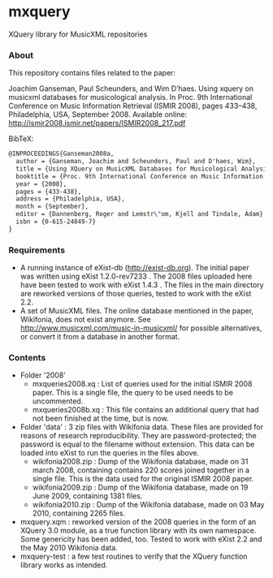 # mxquery
XQuery library for MusicXML repositories

### About

This repository contains files related to the paper:

Joachim Ganseman, Paul Scheunders, and Wim D’haes. Using xquery on musicxml databases for musicological analysis. In Proc. 9th International Conference on Music Information Retrieval (ISMIR 2008), pages 433–438, Philadelphia, USA, September 2008. Available online: http://ismir2008.ismir.net/papers/ISMIR2008_217.pdf

BibTeX:
```latex
@INPROCEEDINGS{Ganseman2008a,
  author = {Ganseman, Joachim and Scheunders, Paul and D'haes, Wim},
  title = {Using XQuery on MusicXML Databases for Musicological Analysis},
  booktitle = {Proc. 9th International Conference on Music Information Retrieval (ISMIR 2008)},
  year = {2008},
  pages = {433-438},
  address = {Philadelphia, USA},
  month = {September},
  editor = {Dannenberg, Roger and Lemstr\"om, Kjell and Tindale, Adam},  
  isbn = {0-615-24849-7}
}
  ```

### Requirements
- A running instance of eXist-db (http://exist-db.org). The initial paper was written using eXist 1.2.0-rev7233 . The 2008 files uploaded here have been tested to work with eXist 1.4.3 . The files in the main directory are reworked versions of those queries, tested to work with the eXist 2.2.
- A set of MusicXML files. The online database mentioned in the paper, Wikifonia, does not exist anymore. See http://www.musicxml.com/music-in-musicxml/ for possible alternatives, or convert it from a database in another format. 

### Contents
- Folder '2008'
  - mxqueries2008.xq : List of queries used for the initial ISMIR 2008 paper. This is a single file, the query to be used needs to be uncommented. 
  - mxqueries2008b.xq : This file contains an additional query that had not been finished at the time, but is now.
- Folder 'data' : 3 zip files with Wikifonia data. These files are provided for reasons of research reproducibility. They are password-protected; the password is equal to the filename without extension. This data can be loaded into eXist to run the queries in the files above.
  - wikifonia2008.zip : Dump of the Wikifonia database, made on 31 march 2008, containing contains 220 scores joined together in a single file. This is the data used for the original ISMIR 2008 paper. 
  - wikifonia2009.zip : Dump of the Wikifonia database, made on 19 June 2009, containing 1381 files.
  - wikifonia2010.zip : Dump of the Wikifonia database, made on 03 May 2010, containing 2265 files.
- mxquery.xqm : reworked version of the 2008 queries in the form of an XQuery 3.0 module, as a true function library with its own namespace. Some genericity has been added, too. Tested to work with eXist 2.2 and the May 2010 Wikifonia data.
- mxquery-test : a few test routines to verify that the XQuery function library works as intended.

